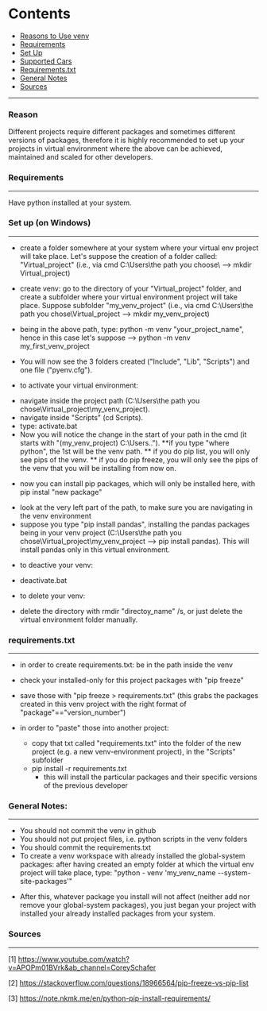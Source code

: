 Contents
=======================

* [Reasons to Use venv](#reason)
* [Requirements](#requirements)
* [Set Up](#set-up)
* [Supported Cars](#supported-cars)
* [Requirements.txt](#requirements.txt)
* [General Notes](#general-notes)
* [Sources](#sources)

---

### Reason

Different projects require different packages and sometimes different versions of packages, therefore it is highly recommended to set up your projects in virtual environment where the above can be achieved, maintained and scaled for other developers.

### Requirements
------

Have python installed at your system.

### Set up (on Windows)
------
- create a folder somewhere at your system where your virtual env project will take place. Let's suppose the creation 
of a folder called: "Virtual_project" (i.e., via cmd C:\Users\the path you choose\ --> mkdir Virtual_project)

- create venv: go to the directory of your "Virtual_project" folder, and create a subfolder where your virtual environment project will take place. Suppose subfolder "my_venv_project" (i.e., via cmd C:\Users\the path you chose\Virtual_project --> mkdir my_venv_project)

- being in the above path, type: python -m venv "your_project_name", hence in this case let's suppose --> python -m venv my_first_venv_project
* You will now see the 3 folders created ("Include", "Lib", "Scripts") and one file ("pyenv.cfg").

- to activate your virtual environment: 
* navigate inside the project path (C:\Users\the path you chose\Virtual_project\my_venv_project).
* navigate inside "Scripts" (cd Scripts).
* type: activate.bat
* Now you will notice the change in the start of your path in the cmd (it starts with "(my_venv_project) C:\Users\..\").
**if you type "where python", the 1st will be the venv path.
** if you do pip list, you will only see pips of the venv.
** if you do pip freeze, you will only see the pips of the venv that you will be installing from now on.

- now you can install pip packages, which will only be installed here, with pip instal "new package"
* look at the very left part of the path, to make sure you are navigating in the venv environment
* suppose you type "pip install pandas", installing the pandas packages being in your venv project (C:\Users\the path you chose\Virtual_project\my_venv_project  --> pip install pandas). This will install pandas only in this virtual environment.

- to deactive your venv:
* deactivate.bat

- to delete your venv:
* delete the directory with rmdir "directoy_name" /s, or just delete the virtual environment folder manually.

### requirements.txt
------
* in order to create requirements.txt: be in the path inside the venv
* check your installed-only for this project packages with "pip freeze"
* save those with "pip freeze > requirements.txt" (this grabs the packages created in this venv project
with the right format of "package"=="version_number")

* in order to "paste" those into another project:
	* copy that txt called "requirements.txt" into the folder of the new project (e.g. a new venv-environment project), in the "Scripts" subfolder
	* pip install -r requirements.txt
		* this will install the particular packages and their specific versions of the previous developer

### General Notes:
------
- You should not commit the venv in github
- You should not put project files, i.e. python scripts in the venv folders
- You should commit the requirements.txt
- To create a venv workspace with already installed the global-system packages:
after having created an empty folder at which the virtual env project will take place, type: "python - venv 'my_venv_name --system-site-packages'"
* After this, whatever package you install will not affect (neither add nor remove your global-system packages), you just began your project with installed your already installed packages from your system.

### Sources
------

[1] https://www.youtube.com/watch?v=APOPm01BVrk&ab_channel=CoreySchafer

[2] https://stackoverflow.com/questions/18966564/pip-freeze-vs-pip-list

[3] https://note.nkmk.me/en/python-pip-install-requirements/